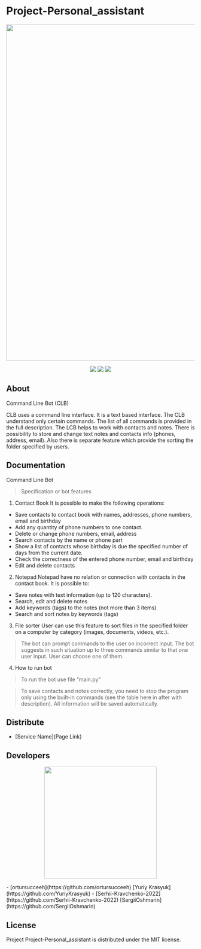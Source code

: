# Project-Personal_assistant

<p align="center">
      <img src="https://github.com/ortursucceeh/Project-Personal_assistant/blob/main/images/bot_logo.png" width="900">
</p>

<p align="center">
   <img src="https://img.shields.io/badge/Language-Python-brightgreen">
   <img src="https://img.shields.io/badge/Version-3.6.6-blue">
   <img src="https://img.shields.io/badge/License-MIT-yellow">
</p>

## About

Command Line Bot (CLB)

CLB uses a command line interface. It is a text based interface. The CLB understand only certain commands. 
The list of all commands is provided in the full description. The LCB helps to work with contacts and notes. 
There is possibility to store and change text notes and contacts info (phones, address, email). 
Also there is separate feature which provide the sorting the folder specified by users.

## Documentation

Command Line Bot 

> Specification or bot features

1. Contact Book
It is possible to make the following operations:
* Save contacts to contact book with names, addresses, phone numbers, email and birthday
* Add any quantity of phone numbers to one contact.  
* Delete or change phone numbers, email, address 
* Search contacts by the name or phone part 
* Show a list of contacts whose birthday is due the specified number of days from the current date.
* Check the correctness of the entered phone number, email and birthday
* Edit and delete contacts

2. Notepad
Notepad have no relation or connection with contacts in the contact book.
It is possible to:
* Save notes with text information (up to 120 characters). 
* Search, edit and delete notes
* Add keywords (tags) to the notes (not more than 3 items)
* Search and sort notes by keywords (tags)

3. File sorter
User can use this feature to sort files in the specified folder on a computer by category (images, documents, videos, etc.).

> The bot can prompt commands to the user on incorrect input. The bot suggests in such situation up to three commands similar to that one user input. User can choose one of them.

4. How to run bot

> To run the bot use file “main.py” 

> To save contacts and notes correctly, you need to stop the program only using the built-in commands (see the table here in after with description). All information will be saved automatically.

## Distribute

- [Service Name](Page Link)

## Developers
<p align="center">
      <img src="https://github.com/ortursucceeh/Project-Personal_assistant/blob/main/images/py4power_logo.jpg" width="300">
</p>
- [ortursucceeh](https://github.com/ortursucceeh) [Yuriy Krasyuk](https://github.com/YuriyKrasyuk)
- [Serhii-Kravchenko-2022](https://github.com/Serhii-Kravchenko-2022) [SergiiOshmarin](https://github.com/SergiiOshmarin)

## License
Project Project-Personal_assistant is distributed under the MIT license.
